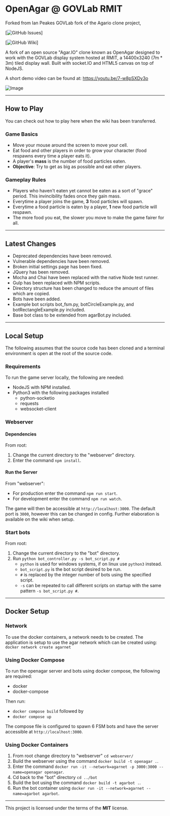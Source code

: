 OpenAgar @ GOVLab RMIT
=============
Forked from Ian Peakes GOVLab fork of the Agario clone project, 

[![GitHub Issues](https://github.com/OscarEwen/OpenAgar-GOVLab-RMIT/issues)]

[![GitHub Wiki](https://github.com/OscarEwen/OpenAgar-GOVLab-RMIT/wiki)]

A fork of an open source "Agar.IO" clone known as OpenAgar designed to work with the GOVLab display system hosted at RMIT, a 14400x3240 (7m * 3m) tiled display wall. Built with socket.IO and HTML5 canvas on top of NodeJS.

A short demo video can be found at: https://youtu.be/7-w8pSXDy3o

![Image](screenshot.png)

---

## How to Play
You can check out how to play here when the wiki has been transferred.

### Game Basics
- Move your mouse around the screen to move your cell.
- Eat food and other players in order to grow your character (food respawns every time a player eats it).
- A player's **mass** is the number of food particles eaten.
- **Objective**: Try to get as big as possible and eat other players.

### Gameplay Rules
- Players who haven't eaten yet cannot be eaten as a sort of "grace" period. This invincibility fades once they gain mass.
- Everytime a player joins the game, **3** food particles will spawn.
- Everytime a food particle is eaten by a player, **1** new food particle will respawn.
- The more food you eat, the slower you move to make the game fairer for all.

---

## Latest Changes
- Deprecated dependencies have been removed.
- Vulnerable dependencies have been removed.
- Broken initial settings page has been fixed.
- JQuery has been removed.
- Mocha and Chai have been replaced with the native Node test runner.
- Gulp has been replaced with NPM scripts.
- Directory structure has been changed to reduce the amount of files which are copied.
- Bots have been added.
- Example bot scripts bot_fsm.py, botCircleExample.py, and botRectangleExample.py included.
- Base bot class to be extended from agarBot.py included.

---

## Local Setup
The following assumes that the source code has been cloned and a terminal environment is open at the root of the source code.
### Requirements
To run the game server locally, the following are needed: 
- NodeJS with NPM installed.
- Python3 with the following packages installed
    - python-socketio
    - requests
    - websocket-client
### Webserver
#### Dependencies
From root:
1. Change the current directory to the "webserver" directory.
2. Enter the command `npm install`. 

#### Run the Server
From "webserver":
- For production enter the command `npm run start`.
- For development enter the command `npm run watch`.

The game will then be accessible at `http://localhost:3000`. The default port is `3000`, however this can be changed in config. Further elaboration is available on the wiki when setup.

### Start bots
From root:
1. Change the current directory to the "bot" directory.
2. Run `python bot_controller.py -s bot_script.py #`
    - `python` is used for windows systems, if on linux use `python3` instead.
    - `bot_script.py` is the bot script desired to be run.
    - `#` is replaced by the integer number of bots using the specified script.
    - `-s` can be repeated to call different scripts on startup with the same pattern `-s bot_script.py #`.

---

## Docker Setup
### Network
To use the docker containers, a network needs to be created. The application is setup to use the agar network which can be created using:
`docker network create agarnet`

### Using Docker Compose
To run the openagar server and bots using docker compose, the following are required:
- docker
- docker-compose

Then run:
- `docker compose build` followed by 
- `docker compose up`

The compose file is configured to spawn 6 FSM bots and have the server accessible at `http://localhost:3000`.

### Using Docker Containers
1. From root change directory to "webserver" `cd webserver/`
2. Build the webserver using the command `docker build -t openagar .`.
3. Enter the command `docker run -it --network=agarnet -p 3000:3000 --name=openagar openagar`.
4. Cd back to the "bot" directory `cd ../bot`
5. Build the bot using the command `docker build -t agarbot .`.
6. Run the bot container using `docker run -it --network=agarnet --name=agarbot agarbot`.

---

This project is licensed under the terms of the **MIT** license.
